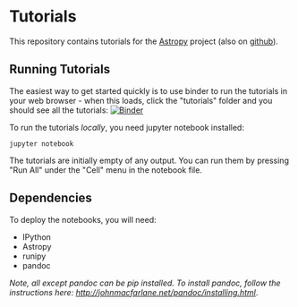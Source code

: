 Tutorials
=========

This repository contains tutorials for the [Astropy](http://astropy.org)
project (also on [github](https://github.com/astropy/astropy)).

Running Tutorials
-----------------
The easiest way to get started quickly is to use binder to run the tutorials in your web browser - when this loads, click the "tutorials" folder and you should see all the tutorials:
[![Binder](http://mybinder.org/badge.svg)](https://beta.mybinder.org/v2/gh/astropy/astropy-tutorials/master)

To run the tutorials *locally*, you need jupyter notebook installed:

    jupyter notebook

The tutorials are initially empty of any output.  You can run them by pressing
"Run All" under the "Cell" menu in the notebook file.

Dependencies
------------

To deploy the notebooks, you will need:

* IPython
* Astropy
* runipy
* pandoc

_Note, all except pandoc can be pip installed. To install pandoc, follow the instructions here: http://johnmacfarlane.net/pandoc/installing.html_.
